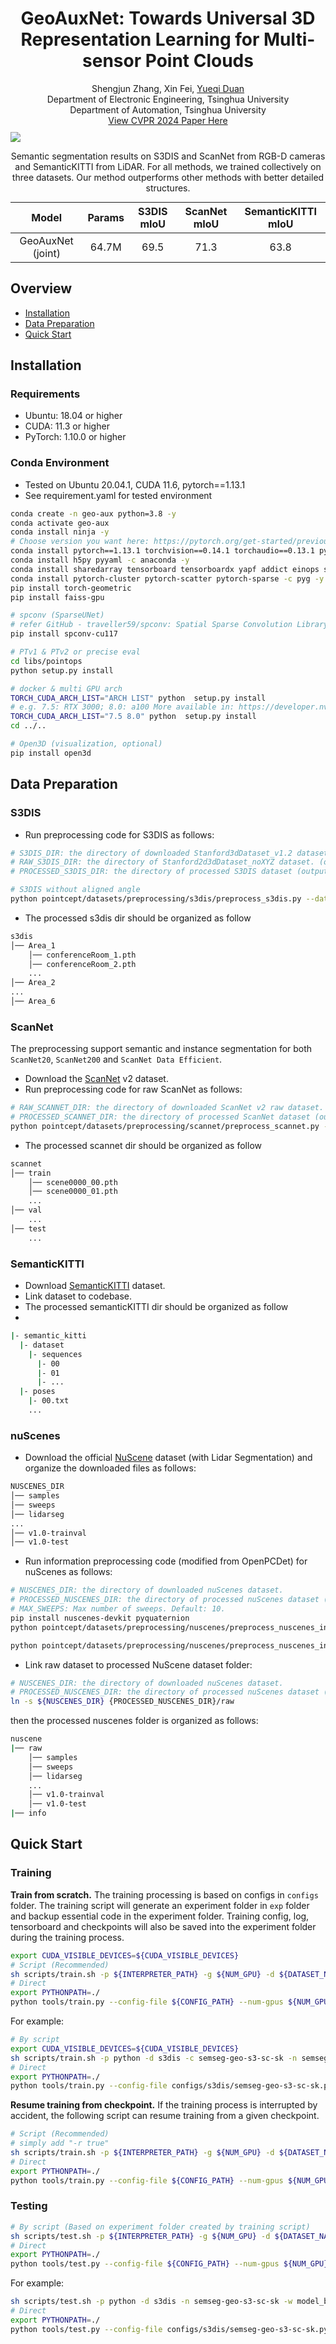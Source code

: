 <h1 align="center">GeoAuxNet: Towards Universal 3D Representation Learning for Multi-sensor Point Clouds</h1>

<div align='center'>
Shengjun Zhang, Xin Fei, <a href='https://duanyueqi.github.io/'>Yueqi Duan</a>
</div>
<div align='center'>
Department of Electronic Engineering, Tsinghua University
</div>
<div align='center'>
Department of Automation, Tsinghua University
</div>

<div align='center'>
<a href="https://arxiv.org/pdf/2403.19220.pdf">View CVPR 2024 Paper Here</a>
</div>

<div id='result image' style='margin-top: 10px'>
<img src='figure/visual_result.png'>
<p align='center'>Semantic segmentation results on S3DIS and ScanNet from RGB-D cameras and SemanticKITTI from LiDAR. For
all methods, we trained collectively on three datasets. Our method outperforms other methods with better detailed structures.</p>
</div>

<div style="width: 100%; text-align: center;">
    <table style="margin: 0 auto;">
        <thead>
            <tr>
                <th style="text-align: center;">Model</th>
                <th style="text-align: center;">Params</th>
                <th style="text-align: center;">S3DIS mIoU</th>
                <th style="text-align: center;">ScanNet mIoU</th>
                <th style="text-align: center;">SemanticKITTI mIoU</th>
            </tr>
        </thead>
        <tbody>
            <tr>
                <td style="text-align: center;">GeoAuxNet (joint)</td>
                <td style="text-align: center;">64.7M</td>
                <td style="text-align: center;">69.5</td>
                <td style="text-align: center;">71.3</td>
                <td style="text-align: center;">63.8</td>
            </tr>
        </tbody>
    </table>
</div>


## Overview
- [Installation](#installation)
- [Data Preparation](#data-preparation)
- [Quick Start](#quick-start)

## Installation

### Requirements
- Ubuntu: 18.04 or higher
- CUDA: 11.3 or higher
- PyTorch: 1.10.0 or higher

### Conda Environment
- Tested on Ubuntu 20.04.1, CUDA 11.6, pytorch==1.13.1
- See requirement.yaml for tested environment

```bash
conda create -n geo-aux python=3.8 -y
conda activate geo-aux
conda install ninja -y
# Choose version you want here: https://pytorch.org/get-started/previous-versions/
conda install pytorch==1.13.1 torchvision==0.14.1 torchaudio==0.13.1 pytorch-cuda=11.7 -c pytorch -c nvidia
conda install h5py pyyaml -c anaconda -y
conda install sharedarray tensorboard tensorboardx yapf addict einops scipy plyfile termcolor timm -c conda-forge -y
conda install pytorch-cluster pytorch-scatter pytorch-sparse -c pyg -y
pip install torch-geometric
pip install faiss-gpu

# spconv (SparseUNet)
# refer GitHub - traveller59/spconv: Spatial Sparse Convolution Library
pip install spconv-cu117

# PTv1 & PTv2 or precise eval
cd libs/pointops
python setup.py install

# docker & multi GPU arch
TORCH_CUDA_ARCH_LIST="ARCH LIST" python  setup.py install
# e.g. 7.5: RTX 3000; 8.0: a100 More available in: https://developer.nvidia.com/cuda-gpus
TORCH_CUDA_ARCH_LIST="7.5 8.0" python  setup.py install
cd ../..

# Open3D (visualization, optional)
pip install open3d
```

## Data Preparation

### S3DIS
- Run preprocessing code for S3DIS as follows:

```bash
# S3DIS_DIR: the directory of downloaded Stanford3dDataset_v1.2 dataset.
# RAW_S3DIS_DIR: the directory of Stanford2d3dDataset_noXYZ dataset. (optional, for parsing normal)
# PROCESSED_S3DIS_DIR: the directory of processed S3DIS dataset (output dir).

# S3DIS without aligned angle
python pointcept/datasets/preprocessing/s3dis/preprocess_s3dis.py --dataset_root ${S3DIS_DIR} --output_root ${PROCESSED_S3DIS_DIR}
```
- The processed s3dis dir should be organized as follow
```bash
s3dis
│── Area_1
    │── conferenceRoom_1.pth
    │── conferenceRoom_2.pth
    ...
│── Area_2
...
│── Area_6
```

### ScanNet

The preprocessing support semantic and instance segmentation for both `ScanNet20`, `ScanNet200` and `ScanNet Data Efficient`.

- Download the [ScanNet](http://www.scan-net.org/) v2 dataset.
- Run preprocessing code for raw ScanNet as follows:

```bash
# RAW_SCANNET_DIR: the directory of downloaded ScanNet v2 raw dataset.
# PROCESSED_SCANNET_DIR: the directory of processed ScanNet dataset (output dir).
python pointcept/datasets/preprocessing/scannet/preprocess_scannet.py --dataset_root ${RAW_SCANNET_DIR} --output_root ${PROCESSED_SCANNET_DIR}
```

- The processed scannet dir should be organized as follow
```bash
scannet
│── train
    │── scene0000_00.pth
    │── scene0000_01.pth
    ...
│── val
    ...
│── test
    ...
```


### SemanticKITTI
- Download [SemanticKITTI](http://www.semantic-kitti.org/dataset.html#download) dataset.
- Link dataset to codebase.
- The processed semanticKITTI dir should be organized as follow
- 
```bash
|- semantic_kitti
  |- dataset
    |- sequences
      |- 00
      |- 01
      |- ...
  |- poses
    |- 00.txt
    ...
```

### nuScenes
- Download the official [NuScene](https://www.nuscenes.org/nuscenes#download) dataset (with Lidar Segmentation) and organize the downloaded files as follows:
```bash
NUSCENES_DIR
│── samples
│── sweeps
│── lidarseg
...
│── v1.0-trainval 
│── v1.0-test
```
- Run information preprocessing code (modified from OpenPCDet) for nuScenes as follows:
```bash
# NUSCENES_DIR: the directory of downloaded nuScenes dataset.
# PROCESSED_NUSCENES_DIR: the directory of processed nuScenes dataset (output dir).
# MAX_SWEEPS: Max number of sweeps. Default: 10.
pip install nuscenes-devkit pyquaternion
python pointcept/datasets/preprocessing/nuscenes/preprocess_nuscenes_info.py --dataset_root ${NUSCENES_DIR} --output_root ${PROCESSED_NUSCENES_DIR} --max_sweeps ${MAX_SWEEPS} --with_camera

python pointcept/datasets/preprocessing/nuscenes/preprocess_nuscenes_info.py --dataset_root data/nuscenes --output_root data/preprocess_nuscenes --max_sweeps 10 --with_camera
```
- Link raw dataset to processed NuScene dataset folder:
```bash
# NUSCENES_DIR: the directory of downloaded nuScenes dataset.
# PROCESSED_NUSCENES_DIR: the directory of processed nuScenes dataset (output dir).
ln -s ${NUSCENES_DIR} {PROCESSED_NUSCENES_DIR}/raw
```
then the processed nuscenes folder is organized as follows:
```bash
nuscene
|── raw
    │── samples
    │── sweeps
    │── lidarseg
    ...
    │── v1.0-trainval
    │── v1.0-test
|── info
```

## Quick Start
### Training
**Train from scratch.** The training processing is based on configs in `configs` folder. 
The training script will generate an experiment folder in `exp` folder and backup essential code in the experiment folder.
Training config, log, tensorboard and checkpoints will also be saved into the experiment folder during the training process.
```bash
export CUDA_VISIBLE_DEVICES=${CUDA_VISIBLE_DEVICES}
# Script (Recommended)
sh scripts/train.sh -p ${INTERPRETER_PATH} -g ${NUM_GPU} -d ${DATASET_NAME} -c ${CONFIG_NAME} -n ${EXP_NAME}
# Direct
export PYTHONPATH=./
python tools/train.py --config-file ${CONFIG_PATH} --num-gpus ${NUM_GPU} --options save_path=${SAVE_PATH}
```

For example:
```bash
# By script
export CUDA_VISIBLE_DEVICES=${CUDA_VISIBLE_DEVICES}
sh scripts/train.sh -p python -d s3dis -c semseg-geo-s3-sc-sk -n semseg-geo-s3-sc-sk -g 4
# Direct
export PYTHONPATH=./
python tools/train.py --config-file configs/s3dis/semseg-geo-s3-sc-sk.py --num-gpus 4 --options save_path=exp/s3dis/semseg-geo-s3-sc-sk resume=True
```

**Resume training from checkpoint.** If the training process is interrupted by accident, the following script can resume training from a given checkpoint.
```bash
# Script (Recommended)
# simply add "-r true"
sh scripts/train.sh -p ${INTERPRETER_PATH} -g ${NUM_GPU} -d ${DATASET_NAME} -c ${CONFIG_NAME} -n ${EXP_NAME} -r true
# Direct
export PYTHONPATH=./
python tools/train.py --config-file ${CONFIG_PATH} --num-gpus ${NUM_GPU} --options save_path=${SAVE_PATH} resume=True weight=${CHECKPOINT_PATH}
```

### Testing

```bash
# By script (Based on experiment folder created by training script)
sh scripts/test.sh -p ${INTERPRETER_PATH} -g ${NUM_GPU} -d ${DATASET_NAME} -n ${EXP_NAME} -w ${CHECKPOINT_NAME}
# Direct
export PYTHONPATH=./
python tools/test.py --config-file ${CONFIG_PATH} --num-gpus ${NUM_GPU} --options save_path=${SAVE_PATH} weight=${CHECKPOINT_PATH}
```
For example:
```bash
sh scripts/test.sh -p python -d s3dis -n semseg-geo-s3-sc-sk -w model_best -g 1
# Direct
export PYTHONPATH=./
python tools/test.py --config-file configs/s3dis/semseg-geo-s3-sc-sk.py --options save_path=exp/s3dis/semseg-geo-s3-sc-sk weight=exp/s3dis/semseg-geo-s3-sc-sk/model/model_best.pth --num-gpus 1
```

